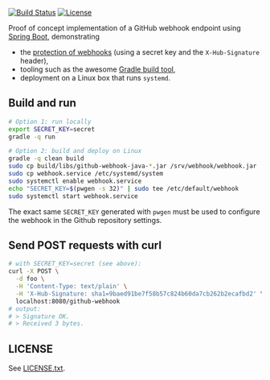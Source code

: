[![Build Status](https://travis-ci.org/martinmo/gh-webhook-demo.svg?branch=master)](https://travis-ci.org/martinmo/gh-webhook-demo)
[![License](https://img.shields.io/badge/License-Apache%202.0-blue.svg)](https://opensource.org/licenses/Apache-2.0)

Proof of concept implementation of a GitHub webhook endpoint using [Spring Boot][spring-boot], demonstrating

* the [protection of webhooks][gh-securehooks] (using a secret key and the `X-Hub-Signature` header),
* tooling such as the awesome [Gradle build tool][gradle],
* deployment on a Linux box that runs `systemd`.

## Build and run

```bash
# Option 1: run locally
export SECRET_KEY=secret
gradle -q run

# Option 2: build and deploy on Linux
gradle -q clean build
sudo cp build/libs/github-webhook-java-*.jar /srv/webhook/webhook.jar
sudo cp webhook.service /etc/systemd/system
sudo systemctl enable webhook.service
echo "SECRET_KEY=$(pwgen -s 32)" | sudo tee /etc/default/webhook
sudo systemctl start webhook.service
```

The exact same `SECRET_KEY` generated with `pwgen` must be used to configure the webhook in the Github
repository settings.

## Send POST requests with curl

```bash
# with SECRET_KEY=secret (see above):
curl -X POST \
  -d foo \
  -H 'Content-Type: text/plain' \
  -H 'X-Hub-Signature: sha1=9baed91be7f58b57c824b60da7cb262b2ecafbd2' \
  localhost:8080/github-webhook
# output:
# > Signature OK.
# > Received 3 bytes.
```

## LICENSE

See [LICENSE.txt](LICENSE.txt).

[spring-boot]: http://projects.spring.io/spring-boot/
[gradle]: https://gradle.org/
[gh-securehooks]: https://developer.github.com/webhooks/securing/
